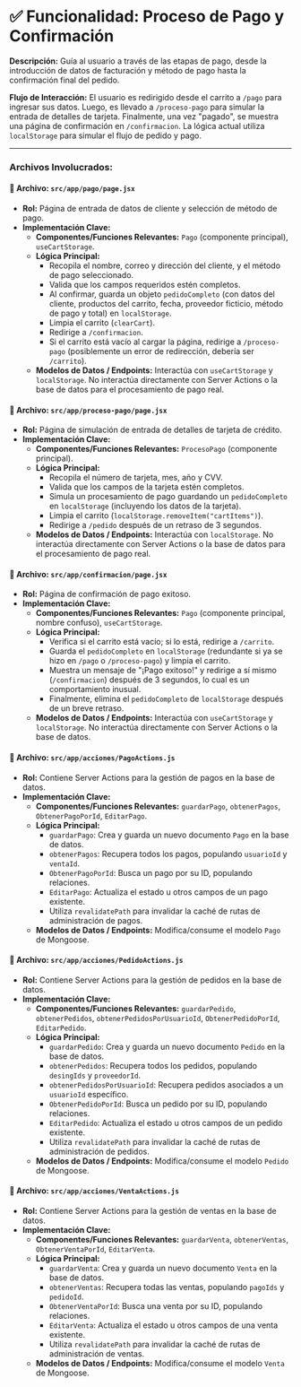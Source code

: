 # ✅ Funcionalidad: Proceso de Pago y Confirmación

**Descripción:** Guía al usuario a través de las etapas de pago, desde la introducción de datos de facturación y método de pago hasta la confirmación final del pedido.

**Flujo de Interacción:** El usuario es redirigido desde el carrito a `/pago` para ingresar sus datos. Luego, es llevado a `/proceso-pago` para simular la entrada de detalles de tarjeta. Finalmente, una vez "pagado", se muestra una página de confirmación en `/confirmacion`. La lógica actual utiliza `localStorage` para simular el flujo de pedido y pago.

---

### Archivos Involucrados:

#### 📄 **Archivo:** `src/app/pago/page.jsx`
* **Rol:** Página de entrada de datos de cliente y selección de método de pago.
* **Implementación Clave:**
    * **Componentes/Funciones Relevantes:** `Pago` (componente principal), `useCartStorage`.
    * **Lógica Principal:**
        *   Recopila el nombre, correo y dirección del cliente, y el método de pago seleccionado.
        *   Valida que los campos requeridos estén completos.
        *   Al confirmar, guarda un objeto `pedidoCompleto` (con datos del cliente, productos del carrito, fecha, proveedor ficticio, método de pago y total) en `localStorage`.
        *   Limpia el carrito (`clearCart`).
        *   Redirige a `/confirmacion`.
        *   Si el carrito está vacío al cargar la página, redirige a `/proceso-pago` (posiblemente un error de redirección, debería ser `/carrito`).
    * **Modelos de Datos / Endpoints:** Interactúa con `useCartStorage` y `localStorage`. No interactúa directamente con Server Actions o la base de datos para el procesamiento de pago real.

#### 📄 **Archivo:** `src/app/proceso-pago/page.jsx`
* **Rol:** Página de simulación de entrada de detalles de tarjeta de crédito.
* **Implementación Clave:**
    * **Componentes/Funciones Relevantes:** `ProcesoPago` (componente principal).
    * **Lógica Principal:**
        *   Recopila el número de tarjeta, mes, año y CVV.
        *   Valida que los campos de la tarjeta estén completos.
        *   Simula un procesamiento de pago guardando un `pedidoCompleto` en `localStorage` (incluyendo los datos de la tarjeta).
        *   Limpia el carrito (`localStorage.removeItem("cartItems")`).
        *   Redirige a `/pedido` después de un retraso de 3 segundos.
    * **Modelos de Datos / Endpoints:** Interactúa con `localStorage`. No interactúa directamente con Server Actions o la base de datos para el procesamiento de pago real.

#### 📄 **Archivo:** `src/app/confirmacion/page.jsx`
* **Rol:** Página de confirmación de pago exitoso.
* **Implementación Clave:**
    * **Componentes/Funciones Relevantes:** `Pago` (componente principal, nombre confuso), `useCartStorage`.
    * **Lógica Principal:**
        *   Verifica si el carrito está vacío; si lo está, redirige a `/carrito`.
        *   Guarda el `pedidoCompleto` en `localStorage` (redundante si ya se hizo en `/pago` o `/proceso-pago`) y limpia el carrito.
        *   Muestra un mensaje de "¡Pago exitoso!" y redirige a sí mismo (`/confirmacion`) después de 3 segundos, lo cual es un comportamiento inusual.
        *   Finalmente, elimina el `pedidoCompleto` de `localStorage` después de un breve retraso.
    * **Modelos de Datos / Endpoints:** Interactúa con `useCartStorage` y `localStorage`. No interactúa directamente con Server Actions o la base de datos.

#### 📄 **Archivo:** `src/app/acciones/PagoActions.js`
* **Rol:** Contiene Server Actions para la gestión de pagos en la base de datos.
* **Implementación Clave:**
    * **Componentes/Funciones Relevantes:** `guardarPago`, `obtenerPagos`, `ObtenerPagoPorId`, `EditarPago`.
    * **Lógica Principal:**
        *   `guardarPago`: Crea y guarda un nuevo documento `Pago` en la base de datos.
        *   `obtenerPagos`: Recupera todos los pagos, populando `usuarioId` y `ventaId`.
        *   `ObtenerPagoPorId`: Busca un pago por su ID, populando relaciones.
        *   `EditarPago`: Actualiza el estado u otros campos de un pago existente.
        *   Utiliza `revalidatePath` para invalidar la caché de rutas de administración de pagos.
    * **Modelos de Datos / Endpoints:** Modifica/consume el modelo `Pago` de Mongoose.

#### 📄 **Archivo:** `src/app/acciones/PedidoActions.js`
* **Rol:** Contiene Server Actions para la gestión de pedidos en la base de datos.
* **Implementación Clave:**
    * **Componentes/Funciones Relevantes:** `guardarPedido`, `obtenerPedidos`, `obtenerPedidosPorUsuarioId`, `ObtenerPedidoPorId`, `EditarPedido`.
    * **Lógica Principal:**
        *   `guardarPedido`: Crea y guarda un nuevo documento `Pedido` en la base de datos.
        *   `obtenerPedidos`: Recupera todos los pedidos, populando `desingIds` y `proveedorId`.
        *   `obtenerPedidosPorUsuarioId`: Recupera pedidos asociados a un `usuarioId` específico.
        *   `ObtenerPedidoPorId`: Busca un pedido por su ID, populando relaciones.
        *   `EditarPedido`: Actualiza el estado u otros campos de un pedido existente.
        *   Utiliza `revalidatePath` para invalidar la caché de rutas de administración de pedidos.
    * **Modelos de Datos / Endpoints:** Modifica/consume el modelo `Pedido` de Mongoose.

#### 📄 **Archivo:** `src/app/acciones/VentaActions.js`
* **Rol:** Contiene Server Actions para la gestión de ventas en la base de datos.
* **Implementación Clave:**
    * **Componentes/Funciones Relevantes:** `guardarVenta`, `obtenerVentas`, `ObtenerVentaPorId`, `EditarVenta`.
    * **Lógica Principal:**
        *   `guardarVenta`: Crea y guarda un nuevo documento `Venta` en la base de datos.
        *   `obtenerVentas`: Recupera todas las ventas, populando `pagoIds` y `pedidoId`.
        *   `ObtenerVentaPorId`: Busca una venta por su ID, populando relaciones.
        *   `EditarVenta`: Actualiza el estado u otros campos de una venta existente.
        *   Utiliza `revalidatePath` para invalidar la caché de rutas de administración de ventas.
    * **Modelos de Datos / Endpoints:** Modifica/consume el modelo `Venta` de Mongoose.


